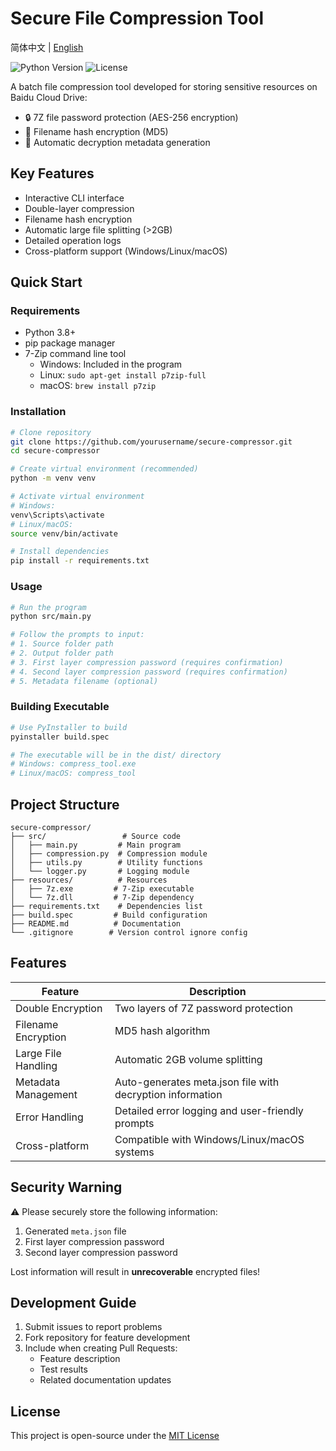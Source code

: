 # Secure File Compression Tool

简体中文 | [English](README_EN.md)

![Python Version](https://img.shields.io/badge/Python-3.8%2B-blue)
![License](https://img.shields.io/badge/License-MIT-green)

A batch file compression tool developed for storing sensitive resources on Baidu Cloud Drive:
- 🔒 7Z file password protection (AES-256 encryption)
- 🔑 Filename hash encryption (MD5)
- 📁 Automatic decryption metadata generation

## Key Features

- Interactive CLI interface
- Double-layer compression
- Filename hash encryption
- Automatic large file splitting (>2GB)
- Detailed operation logs
- Cross-platform support (Windows/Linux/macOS)

## Quick Start

### Requirements
- Python 3.8+
- pip package manager
- 7-Zip command line tool
  - Windows: Included in the program
  - Linux: `sudo apt-get install p7zip-full`
  - macOS: `brew install p7zip`

### Installation

```bash
# Clone repository
git clone https://github.com/yourusername/secure-compressor.git
cd secure-compressor

# Create virtual environment (recommended)
python -m venv venv

# Activate virtual environment
# Windows:
venv\Scripts\activate
# Linux/macOS:
source venv/bin/activate

# Install dependencies
pip install -r requirements.txt
```

### Usage

```bash
# Run the program
python src/main.py

# Follow the prompts to input:
# 1. Source folder path
# 2. Output folder path
# 3. First layer compression password (requires confirmation)
# 4. Second layer compression password (requires confirmation)
# 5. Metadata filename (optional)
```

### Building Executable

```bash
# Use PyInstaller to build
pyinstaller build.spec

# The executable will be in the dist/ directory
# Windows: compress_tool.exe
# Linux/macOS: compress_tool
```

## Project Structure

```
secure-compressor/
├── src/                 # Source code
│   ├── main.py         # Main program
│   ├── compression.py  # Compression module
│   ├── utils.py        # Utility functions
│   └── logger.py       # Logging module
├── resources/          # Resources
│   ├── 7z.exe         # 7-Zip executable
│   └── 7z.dll         # 7-Zip dependency
├── requirements.txt    # Dependencies list
├── build.spec         # Build configuration
├── README.md          # Documentation
└── .gitignore        # Version control ignore config
```

## Features

| Feature              | Description                                                         |
|---------------------|---------------------------------------------------------------------|
| Double Encryption   | Two layers of 7Z password protection                                |
| Filename Encryption | MD5 hash algorithm                                                  |
| Large File Handling | Automatic 2GB volume splitting                                      |
| Metadata Management | Auto-generates meta.json file with decryption information           |
| Error Handling      | Detailed error logging and user-friendly prompts                    |
| Cross-platform      | Compatible with Windows/Linux/macOS systems                         |

## Security Warning

⚠️ Please securely store the following information:
1. Generated `meta.json` file
2. First layer compression password
3. Second layer compression password

Lost information will result in **unrecoverable** encrypted files!

## Development Guide

1. Submit issues to report problems
2. Fork repository for feature development
3. Include when creating Pull Requests:
   - Feature description
   - Test results
   - Related documentation updates

## License

This project is open-source under the [MIT License](LICENSE) 